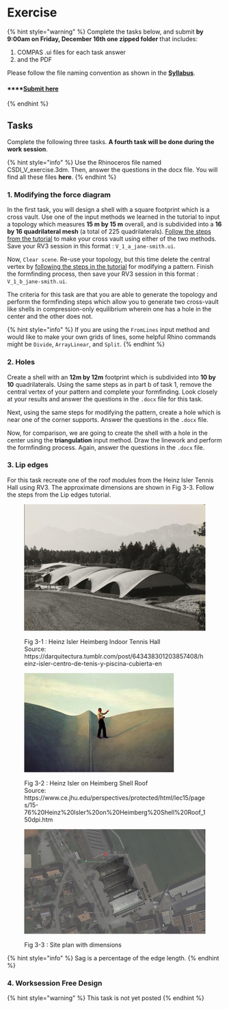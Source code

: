# Exercise

{% hint style="warning" %}
Complete the tasks below, and submit **by 9:00am on Friday, December 16th one zipped folder** that includes:

1. COMPAS .ui files for each task answer
2. and the PDF

Please follow the file naming convention as shown in the [**Syllabus**](../../syllabus.md#submissions).

#### \*\*\*\*[**Submit here**](https://polybox.ethz.ch/index.php/s/BA60XLsuQJdpWuj)
{% endhint %}

## Tasks

Complete the following three tasks. **A fourth task will be done during the work session**.

{% hint style="info" %}
Use the Rhinoceros file named CSDI\_V\_exercise.3dm. Then, answer the questions in the docx file. You will find all these files **here**.
{% endhint %}

### 1. Modifying the force diagram

In the first task, you will design a shell with a square footprint which is a cross vault. Use one of the input methods we learned in the tutorial to input a topology which measures **15 m by 15 m** overall, and is subdivided into a **16 by 16 quadrilateral mesh** (a total of 225 quadrilaterals). [Follow the steps from the tutorial](\_tutorial-5.md#4-creases) to make your cross vault using either of the two methods. Save your RV3 session in this format : `V_1_a_jane-smith.ui`.

Now, `Clear scene`. Re-use your topology, but this time delete the central vertex by [following the steps in the tutorial](\_tutorial-5.md#6-holes) for modifying a pattern. Finish the formfinding process, then save your RV3 session in this format : `V_1_b_jane-smith.ui`.

The criteria for this task are that you are able to generate the topology and perform the formfinding steps which allow you to generate two cross-vault like shells in compression-only equilibrium wherein one has a hole in the center and the other does not.

{% hint style="info" %}
If you are using the `FromLines` input method and would like to make your own grids of lines, some helpful Rhino commands might be `Divide`, `ArrayLinear`, and `Split`.
{% endhint %}

### 2. Holes

Create a shell with an **12m by 12m** footprint which is subdivided into **10 by 10** quadrilaterals. Using the same steps as in part b of task 1, remove the central vertex of your pattern and complete your formfinding. Look closely at your results and answer the questions in the `.docx` file for this task.

Next, using the same steps for modifying the pattern, create a hole which is near one of the corner supports. Answer the questions in the `.docx` file.

Now, for comparison, we are going to create the shell with a hole in the center using the **triangulation** input method. Draw the linework and perform the formfinding process. Again, answer the questions in the `.docx` file.

### 3. Lip edges

For this task recreate one of the roof modules from the Heinz Isler Tennis Hall using RV3. The approximate dimensions are shown in Fig 3-3. Follow the steps from the Lip edges tutorial.

<figure><img src="../../../.gitbook/assets/rv3_heinzIsler_ref_1.png" alt=""><figcaption><p>Fig 3-1 : Heinz Isler Heimberg Indoor Tennis Hall<br>Source: https://darquitectura.tumblr.com/post/643438301203857408/heinz-isler-centro-de-tenis-y-piscina-cubierta-en</p></figcaption></figure>

<figure><img src="../../../.gitbook/assets/rv3_heinzIsler_ref_2.jpeg" alt=""><figcaption><p>Fig 3-2 : Heinz Isler on Heimberg Shell Roof<br>Source: https://www.ce.jhu.edu/perspectives/protected/html/lec15/pages/15-76%20Heinz%20Isler%20on%20Heimberg%20Shell%20Roof_150dpi.htm</p></figcaption></figure>

<figure><img src="../../../.gitbook/assets/rv3_heinzIsler_ref_sitePlan_annotated-01.png" alt=""><figcaption><p>Fig 3-3 : Site plan with dimensions</p></figcaption></figure>

{% hint style="info" %}
Sag is a percentage of the edge length.
{% endhint %}

### 4. Worksession Free Design

{% hint style="warning" %}
This task is not yet posted
{% endhint %}